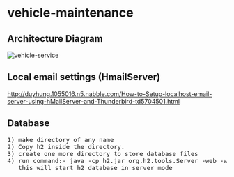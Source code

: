 # vehicle-maintenance

## Architecture Diagram
![vehicle-service](https://user-images.githubusercontent.com/45845757/64473138-3b75af00-d183-11e9-8c0b-45c3349fd037.jpg)
## Local email settings (HmailServer)
http://duyhung.1055016.n5.nabble.com/How-to-Setup-localhost-email-server-using-hMailServer-and-Thunderbird-td5704501.html
## Database
<pre>
1) make directory of any name <drive:\H2Database>
2) Copy h2 inside the directory.
3) create one more directory to store database files <drive:\H2Database\databases>
4) run command:- java -cp h2.jar org.h2.tools.Server -web -webPort 2000 -webAllowOthers -tcp -tcpAllowOthers -tcpPort 3000
   this will start h2 database in server mode
</pre>

